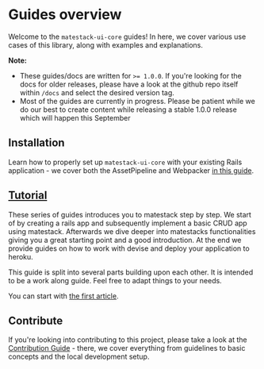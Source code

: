 # Guides overview

Welcome to the `matestack-ui-core` guides! In here, we cover various use cases of this library, along with examples and explanations.

**Note:** 
* These guides/docs are written for `>= 1.0.0`. If you're looking for the docs for older releases, please have a look at the github repo itself within `/docs` and select the desired version tag.
* Most of the guides are currently in progress. Please be patient while we do our best to create content while releasing a stable 1.0.0 release which will happen this September


## Installation

Learn how to properly set up `matestack-ui-core` with your existing Rails application - we cover both the AssetPipeline and Webpacker [in this guide](/docs/guides/000-installation/README.md).


## [Tutorial](/docs/guides/100-tutorial/)

These series of guides introduces you to matestack step by step. We start of by creating a rails app and subsequently implement a basic CRUD app using matestack. Afterwards we dive deeper into matestacks functionalities giving you a great starting point and a good introduction. At the end we provide guides on how to work with devise and deploy your application to heroku.

This guide is split into several parts building upon each other. It is intended to be a work along guide. Feel free to adapt things to your needs. 

You can start with [the first article](/docs/guides/100-tutorial/00_introduction.md).


## Contribute

If you're looking into contributing to this project, please take a look at the [Contribution Guide](/docs/guides/1600-contribute/) - there, we cover everything from guidelines to basic concepts and the local development setup.
